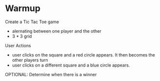 # Warmup 

Create a Tic Tac Toe game
- alernating between one player and the other
- 3 * 3 grid

User Actions
- user clicks on the square and a red circle appears. It then becomes the other players turn
- user clicks on a different square and a blue circle appears. 

OPTIONAL: Determine when there is a winner
